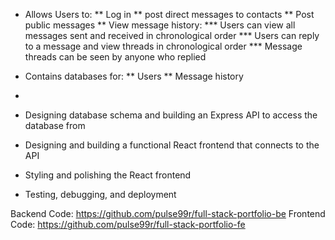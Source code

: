<!-- Messaging Server -->
* Allows Users to:
** Log in
** post direct messages to contacts
** Post public messages
** View message history: 
*** Users can view all messages sent and received in chronological order
*** Users can reply to a message and view threads in chronological order
*** Message threads can be seen by anyone who replied
* Contains databases for:
** Users
** Message history
*

* Designing database schema and building an Express API to access the database from
* Designing and building a functional React frontend that connects to the API
* Styling and polishing the React frontend
* Testing, debugging, and deployment

Backend Code: https://github.com/pulse99r/full-stack-portfolio-be
Frontend Code: https://github.com/pulse99r/full-stack-portfolio-fe